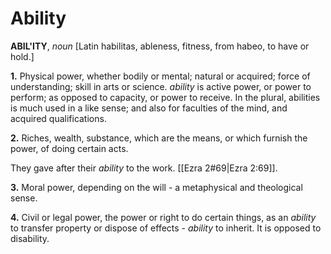 # Ability

**ABIL'ITY**, _noun_ \[Latin habilitas, ableness, fitness, from habeo, to have or hold.\]

**1.** Physical power, whether bodily or mental; natural or acquired; force of understanding; skill in arts or science. _ability_ is active power, or power to perform; as opposed to capacity, or power to receive. In the plural, abilities is much used in a like sense; and also for faculties of the mind, and acquired qualifications.

**2.** Riches, wealth, substance, which are the means, or which furnish the power, of doing certain acts.

They gave after their _ability_ to the work. [[Ezra 2#69|Ezra 2:69]].

**3.** Moral power, depending on the will - a metaphysical and theological sense.

**4.** Civil or legal power, the power or right to do certain things, as an _ability_ to transfer property or dispose of effects - _ability_ to inherit. It is opposed to disability.
